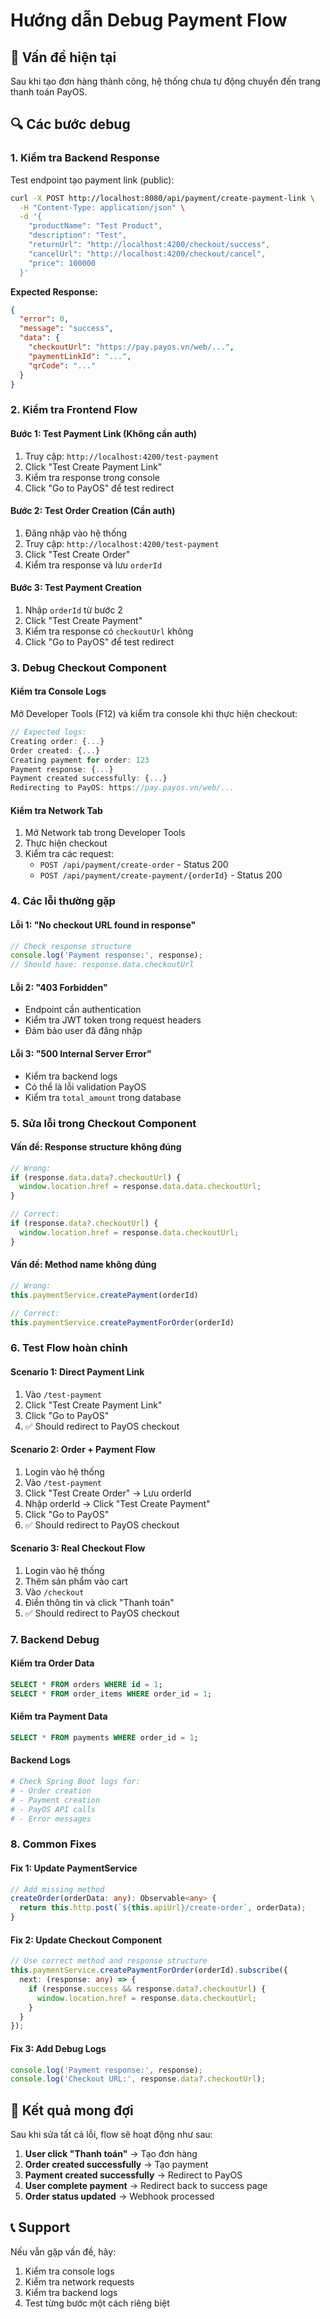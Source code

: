 # Hướng dẫn Debug Payment Flow

## 🐛 Vấn đề hiện tại
Sau khi tạo đơn hàng thành công, hệ thống chưa tự động chuyển đến trang thanh toán PayOS.

## 🔍 Các bước debug

### 1. **Kiểm tra Backend Response**

Test endpoint tạo payment link (public):
```bash
curl -X POST http://localhost:8080/api/payment/create-payment-link \
  -H "Content-Type: application/json" \
  -d '{
    "productName": "Test Product",
    "description": "Test",
    "returnUrl": "http://localhost:4200/checkout/success",
    "cancelUrl": "http://localhost:4200/checkout/cancel",
    "price": 100000
  }'
```

**Expected Response:**
```json
{
  "error": 0,
  "message": "success",
  "data": {
    "checkoutUrl": "https://pay.payos.vn/web/...",
    "paymentLinkId": "...",
    "qrCode": "..."
  }
}
```

### 2. **Kiểm tra Frontend Flow**

#### **Bước 1: Test Payment Link (Không cần auth)**
1. Truy cập: `http://localhost:4200/test-payment`
2. Click "Test Create Payment Link"
3. Kiểm tra response trong console
4. Click "Go to PayOS" để test redirect

#### **Bước 2: Test Order Creation (Cần auth)**
1. Đăng nhập vào hệ thống
2. Truy cập: `http://localhost:4200/test-payment`
3. Click "Test Create Order"
4. Kiểm tra response và lưu `orderId`

#### **Bước 3: Test Payment Creation**
1. Nhập `orderId` từ bước 2
2. Click "Test Create Payment"
3. Kiểm tra response có `checkoutUrl` không
4. Click "Go to PayOS" để test redirect

### 3. **Debug Checkout Component**

#### **Kiểm tra Console Logs**
Mở Developer Tools (F12) và kiểm tra console khi thực hiện checkout:

```javascript
// Expected logs:
Creating order: {...}
Order created: {...}
Creating payment for order: 123
Payment response: {...}
Payment created successfully: {...}
Redirecting to PayOS: https://pay.payos.vn/web/...
```

#### **Kiểm tra Network Tab**
1. Mở Network tab trong Developer Tools
2. Thực hiện checkout
3. Kiểm tra các request:
   - `POST /api/payment/create-order` - Status 200
   - `POST /api/payment/create-payment/{orderId}` - Status 200

### 4. **Các lỗi thường gặp**

#### **Lỗi 1: "No checkout URL found in response"**
```javascript
// Check response structure
console.log('Payment response:', response);
// Should have: response.data.checkoutUrl
```

#### **Lỗi 2: "403 Forbidden"**
- Endpoint cần authentication
- Kiểm tra JWT token trong request headers
- Đảm bảo user đã đăng nhập

#### **Lỗi 3: "500 Internal Server Error"**
- Kiểm tra backend logs
- Có thể là lỗi validation PayOS
- Kiểm tra `total_amount` trong database

### 5. **Sửa lỗi trong Checkout Component**

#### **Vấn đề: Response structure không đúng**
```typescript
// Wrong:
if (response.data.data?.checkoutUrl) {
  window.location.href = response.data.data.checkoutUrl;
}

// Correct:
if (response.data?.checkoutUrl) {
  window.location.href = response.data.checkoutUrl;
}
```

#### **Vấn đề: Method name không đúng**
```typescript
// Wrong:
this.paymentService.createPayment(orderId)

// Correct:
this.paymentService.createPaymentForOrder(orderId)
```

### 6. **Test Flow hoàn chỉnh**

#### **Scenario 1: Direct Payment Link**
1. Vào `/test-payment`
2. Click "Test Create Payment Link"
3. Click "Go to PayOS"
4. ✅ Should redirect to PayOS checkout

#### **Scenario 2: Order + Payment Flow**
1. Login vào hệ thống
2. Vào `/test-payment`
3. Click "Test Create Order" → Lưu orderId
4. Nhập orderId → Click "Test Create Payment"
5. Click "Go to PayOS"
6. ✅ Should redirect to PayOS checkout

#### **Scenario 3: Real Checkout Flow**
1. Login vào hệ thống
2. Thêm sản phẩm vào cart
3. Vào `/checkout`
4. Điền thông tin và click "Thanh toán"
5. ✅ Should redirect to PayOS checkout

### 7. **Backend Debug**

#### **Kiểm tra Order Data**
```sql
SELECT * FROM orders WHERE id = 1;
SELECT * FROM order_items WHERE order_id = 1;
```

#### **Kiểm tra Payment Data**
```sql
SELECT * FROM payments WHERE order_id = 1;
```

#### **Backend Logs**
```bash
# Check Spring Boot logs for:
# - Order creation
# - Payment creation
# - PayOS API calls
# - Error messages
```

### 8. **Common Fixes**

#### **Fix 1: Update PaymentService**
```typescript
// Add missing method
createOrder(orderData: any): Observable<any> {
  return this.http.post(`${this.apiUrl}/create-order`, orderData);
}
```

#### **Fix 2: Update Checkout Component**
```typescript
// Use correct method and response structure
this.paymentService.createPaymentForOrder(orderId).subscribe({
  next: (response: any) => {
    if (response.success && response.data?.checkoutUrl) {
      window.location.href = response.data.checkoutUrl;
    }
  }
});
```

#### **Fix 3: Add Debug Logs**
```typescript
console.log('Payment response:', response);
console.log('Checkout URL:', response.data?.checkoutUrl);
```

## 🎯 Kết quả mong đợi

Sau khi sửa tất cả lỗi, flow sẽ hoạt động như sau:

1. **User click "Thanh toán"** → Tạo đơn hàng
2. **Order created successfully** → Tạo payment
3. **Payment created successfully** → Redirect to PayOS
4. **User complete payment** → Redirect back to success page
5. **Order status updated** → Webhook processed

## 📞 Support

Nếu vẫn gặp vấn đề, hãy:
1. Kiểm tra console logs
2. Kiểm tra network requests
3. Kiểm tra backend logs
4. Test từng bước một cách riêng biệt
